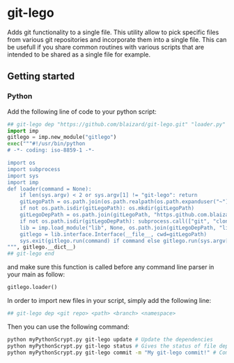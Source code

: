 # git-lego

Adds git functionality to a single file.
This utility allow to pick specific files from various git repositories and incorporate them into a single file.
This can be usefull if you share common routines with various scripts that are intended to be shared as a single file for example.

## Getting started

### Python

Add the following line of code to your python script:

```python
## git-lego dep "https://github.com/blaizard/git-lego.git" "loader.py" "master" "gitlego"
import imp
gitlego = imp.new_module("gitlego")
exec("""#!/usr/bin/python
# -*- coding: iso-8859-1 -*-

import os
import subprocess
import sys
import imp
def loader(command = None):
	if len(sys.argv) < 2 or sys.argv[1] != "git-lego": return
	gitLegoPath = os.path.join(os.path.realpath(os.path.expanduser("~") if os.path.expanduser("~") else os.path.dirname(__file__)), ".git-lego")
	if not os.path.isdir(gitLegoPath): os.mkdir(gitLegoPath)
	gitLegoDepPath = os.path.join(gitLegoPath, "https.github.com.blaizard.git.lego.git")
	if not os.path.isdir(gitLegoDepPath): subprocess.call(["git", "clone", "https://github.com/blaizard/git-lego.git", gitLegoDepPath])
	lib = imp.load_module("lib", None, os.path.join(gitLegoDepPath, "lib"), ('', '', imp.PKG_DIRECTORY))
	gitlego = lib.interface.Interface(__file__, cwd=gitLegoPath)
	sys.exit(gitlego.run(command) if command else gitlego.run(sys.argv[2:]))
""", gitlego.__dict__)
## git-lego end
```

and make sure this function is called before any command line parser in your main as follow:
```python
gitlego.loader()	
```

In order to import new files in your script, simply add the following line:
```python
## git-lego dep <git repo> <path> <branch> <namespace>
```

Then you can use the following command:
```bash
python myPythonScrypt.py git-lego update # Update the dependencies
python myPythonScrypt.py git-lego status # Gives the status of file dependencies
python myPythonScrypt.py git-lego commit -m "My git-lego commit!" # Commit local changes from the dependencies
```
